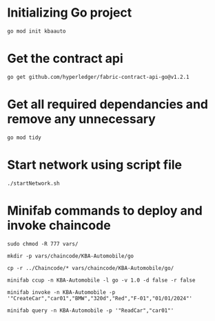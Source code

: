 # Initializing Go project

```
go mod init kbaauto

```

# Get the contract api

```
go get github.com/hyperledger/fabric-contract-api-go@v1.2.1

```

# Get all required dependancies and remove any unnecessary

```
go mod tidy

```

# Start network using script file

```
./startNetwork.sh

```

# Minifab commands to deploy and invoke chaincode

```
sudo chmod -R 777 vars/
```
```
mkdir -p vars/chaincode/KBA-Automobile/go
```
```
cp -r ../Chaincode/* vars/chaincode/KBA-Automobile/go/
```
```
minifab ccup -n KBA-Automobile -l go -v 1.0 -d false -r false
```
```
minifab invoke -n KBA-Automobile -p '"CreateCar","car01","BMW","320d","Red","F-01","01/01/2024"'
```
```
minifab query -n KBA-Automobile -p '"ReadCar","car01"'

```





